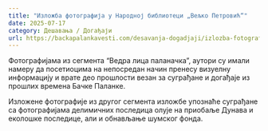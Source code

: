 ```yaml
---
title: "Изложба фотографија у Народној библиотеци „Вељко Петровић“"
date: 2025-07-17
category: Дешавања / Догађаји
url: https://backapalankavesti.com/desavanja-dogadjaji/izlozba-fotografija-u-narodnoj-biblioteci-veljko-petrovic/
---
```


Фотографијама из сегмента “Ведра лица паланачка”, аутори су имали намеру да посетиоцима на непосредан начин пренесу визуелну информацију и врате део прошлости везан за суграђане и догађаје из прошлих времена Бачке Паланке.

Изложене фотографије из другог сегмента изложбе упознаће суграђане са фотографијама делимичних последица олује на приобаље Дунава и еколошке последице, али и обнављање шумског фонда.
